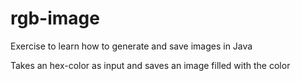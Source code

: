# rgb-image
Exercise to learn how to generate and save images in Java

Takes an hex-color as input and saves an image filled with the color
